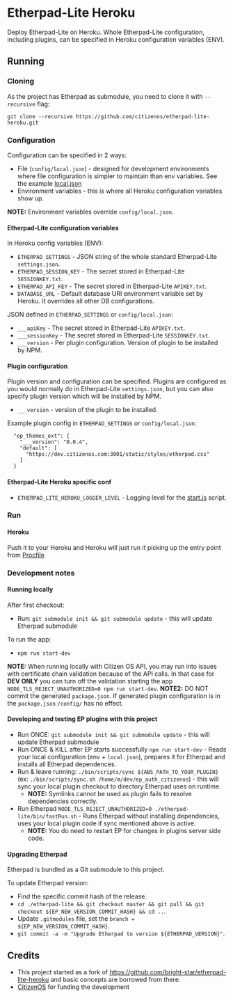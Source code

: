 # Etherpad-Lite Heroku

Deploy Etherpad-Lite on Heroku. Whole Etherpad-Lite configuration, including plugins, can be specified in Heroku configuration variables (ENV).

## Running

### Cloning

As the project has Etherpad as submodule, you need to clone it with `--recursive` flag:

`git clone --recursive https://github.com/citizenos/etherpad-lite-heroku.git`

### Configuration

Configuration can be specified in 2 ways:

* File (`config/local.json`) - designed for development environments where file configuration is simpler to maintain than env variables. See the example [local.json](config/local.json.example)
* Environment variables - this is where all Heroku configuration variables show up.

**NOTE:** Environment variables override `config/local.json`.

#### Etherpad-Lite configuration variables

In Heroku config variables (ENV):

* `ETHERPAD_SETTINGS` - JSON string of the whole standard Etherpad-Lite `settings.json`.
* `ETHERPAD_SESSION_KEY` - The secret stored in Etherpad-Lite `SESSIONKEY.txt`.
* `ETHERPAD_API_KEY` - The secret stored in Etherpad-Lite `APIKEY.txt`.
* `DATABASE_URL` - Default database URI environment variable set by Heroku. It overrides all other DB configurations.

JSON defined in `ETHERPAD_SETTINGS` or `config/local.json`:

* `___apiKey` - The secret stored in Etherpad-Lite `APIKEY.txt`.
* `___sessionKey` - The secret stored in Etherpad-Lite `SESSIONKEY.txt`.
* `___version` - Per plugin configuration. Version of plugin to be installed by NPM.

#### Plugin configuration

Plugin version and configuration can be specified. Plugins are configured as you would normally do in Etherpad-Lite `settings.json`, but you can also specify plugin version which will be installed by NPM.

* `___version` - version of the plugin to be installed.

Example plugin config in `ETHERPAD_SETTINGS` or `config/local.json`:

```
  "ep_themes_ext": {
    "___version": "0.0.4",
    "default": [
      "https://dev.citizenos.com:3001/static/styles/etherpad.css"
    ]
  }
```
#### Etherpad-Lite Heroku specific conf

* `ETHERPAD_LITE_HEROKU_LOGGER_LEVEL` - Logging level for the [start.js](start.js) script.

### Run

#### Heroku

Push it to your Heroku and Heroku will just run it picking up the entry point from [Procfile](Procfile)


### Development notes

#### Running locally

After first checkout:

* Run: `git submodule init && git submodule update` - this will update Etherpad submodule

To run the app:

* `npm run start-dev`

**NOTE:** When running locally with Citizen OS API, you may run into issues with certificate chain validation because of the API calls. In that case for **DEV ONLY** you can turn off the validation starting the app `NODE_TLS_REJECT_UNAUTHORIZED=0 npm run start-dev`.
**NOTE2:** DO NOT commit the generated `package.json`. If generated plugin configuration is in the `package.json` `/config/` has no effect.

#### Developing and testing EP plugins with this project

* Run ONCE: `git submodule init && git submodule update` - this will update Etherpad submodule
* Run ONCE & KILL after EP starts successfully `npm run start-dev` - Reads your local configuration (env + `local.json`), prepares it for Etherpad and installs all Etherpad dependences.  
* Run & leave running: `./bin/scripts/sync ${ABS_PATH_TO_YOUR_PLUGIN}` (ex: `./bin/scripts/sync.sh /home/m/dev/ep_auth_citizenos`) - this will sync your local plugin checkout to directory Etherpad uses on runtime.
    * **NOTE:** Symlinks cannot be used as plugin fails to resolve dependencies correctly.
* Run Etherpad `NODE_TLS_REJECT_UNAUTHORIZED=0 ./etherpad-lite/bin/fastRun.sh` - Runs Etherpad without installing dependencies, uses your local plugin code if sync mentioned above is active. 
    * **NOTE:** You do need to restart EP for changes in plugins server side code.
    
#### Upgrading Etherpad

Etherpad is bundled as a Git submodule to this project. 

To update Etherpad version:

* Find the specific commit hash of the release.
* `cd ./etherpad-lite && git checkout master && git pull && git checkout ${EP_NEW_VERSION_COMMIT_HASH} && cd ..`.
* Update `.gitmodules` file, set the `branch = ${EP_NEW_VERSION_COMMIT_HASH}`.
* `git commit -a -m "Upgrade Etherpad to version ${ETHERPAD_VERSION}"`.

## Credits

* This project started as a fork of https://github.com/bright-star/etherpad-lite-heroku and basic concepts are borrowed from there.
* [CitizenOS](https://citizenos.com) for funding the development
